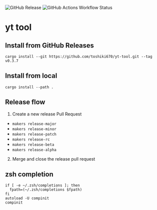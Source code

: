![GitHub Release](https://img.shields.io/github/v/release/toshiki670/yt-tool)
![GitHub Actions Workflow Status](https://img.shields.io/github/actions/workflow/status/toshiki670/yt-tool/rust.yml)

# yt tool

## Install from GitHub Releases

```
cargo install --git https://github.com/toshiki670/yt-tool.git --tag v0.3.7
```

## Install from local

```
cargo install --path .
```

## Release flow

1. Create a new release Pull Request
  * `makers release-major`
  * `makers release-minor`
  * `makers release-patch`
  * `makers release-rc`
  * `makers release-beta`
  * `makers release-alpha`
2. Merge and close the release pull request

## zsh completion

```
if [ -e ~/.zsh/completions ]; then
  fpath=(~/.zsh/completions $fpath)
fi
autoload -U compinit
compinit
```
